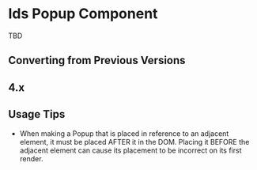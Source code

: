 # Ids Popup Component

TBD

## Converting from Previous Versions

**4.x**
-

## Usage Tips
- When making a Popup that is placed in reference to an adjacent element, it must be placed AFTER it in the DOM. Placing it BEFORE the adjacent element can cause its placement to be incorrect on its first render.
